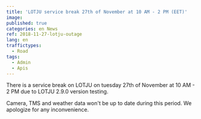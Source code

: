 ```yaml
---
title: 'LOTJU service break 27th of November at 10 AM - 2 PM (EET)'
image: 
published: true
categories: en News
ref: 2018-11-27-lotju-outage
lang: en
traffictypes:
  - Road
tags:
  - Admin
  - Apis
---
```


There is a service break on LOTJU on tuesday 27th of November at 10 AM - 2 PM due to LOTJU 2.9.0 version testing.

Camera, TMS and weather data won't be up to date during this period. We apologize for any inconvenience.
